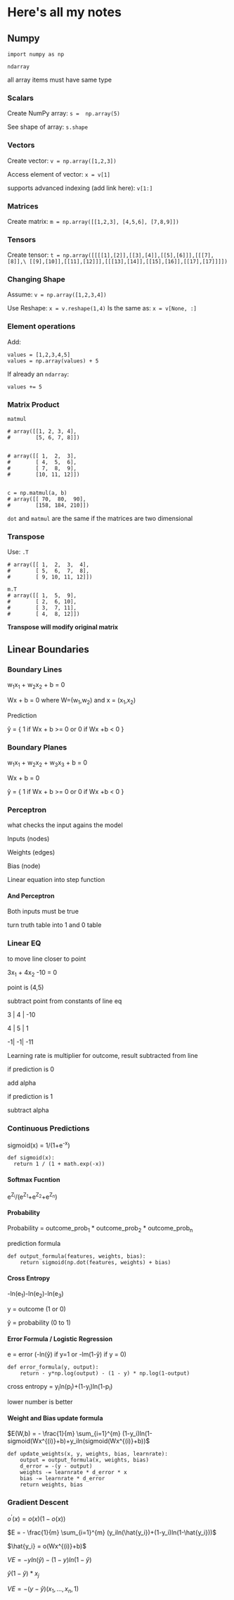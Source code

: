# Here's all my notes

## Numpy

`import numpy as np`

`ndarray`

all array items must have same type

### Scalars

Create NumPy array:
`s =  np.array(5)`

See shape of array:
`s.shape`

### Vectors

Create vector: 
`v = np.array([1,2,3])`

Access element of vector: 
`x = v[1]`

supports advanced indexing (add link here):
`v[1:]`

### Matrices

Create matrix:
`m = np.array([[1,2,3], [4,5,6], [7,8,9]])`

### Tensors

Create tensor: 
`t = np.array([[[[1],[2]],[[3],[4]],[[5],[6]]],[[[7],[8]],\
    [[9],[10]],[[11],[12]]],[[[13],[14]],[[15],[16]],[[17],[17]]]])`

### Changing Shape

Assume:
`v = np.array([1,2,3,4])`

Use Reshape: 
`x = v.reshape(1,4)`
Is the same as: 
`x = v[None, :]`

### Element operations

Add:
```
values = [1,2,3,4,5]
values = np.array(values) + 5
```
If already an `ndarray`: 
```
values += 5
```

### Matrix Product

`matmul`

```
# array([[1, 2, 3, 4],
#        [5, 6, 7, 8]])


# array([[ 1,  2,  3],
#        [ 4,  5,  6],
#        [ 7,  8,  9],
#        [10, 11, 12]])


c = np.matmul(a, b)
# array([[ 70,  80,  90],
#        [158, 184, 210]])
```

`dot` and `matmul` are the same if the matrices are two dimensional

### Transpose

Use: `.T`

```
# array([[ 1,  2,  3,  4],
#        [ 5,  6,  7,  8],
#        [ 9, 10, 11, 12]])

m.T
# array([[ 1,  5,  9],
#        [ 2,  6, 10],
#        [ 3,  7, 11],
#        [ 4,  8, 12]])
```

**Transpose will modify original matrix**

## Linear Boundaries

### Boundary Lines

w<sub>1</sub>x<sub>1</sub> + w<sub>2</sub>x<sub>2</sub> + b = 0

Wx + b = 0 where W=(w<sub>1</sub>,w<sub>2</sub>) and x = (x<sub>1</sub>,x<sub>2</sub>)

Prediction

ŷ = { 1 if Wx + b >= 0 or 0 if Wx +b < 0 }

### Boundary Planes

w<sub>1</sub>x<sub>1</sub> + w<sub>2</sub>x<sub>2</sub> + w<sub>3</sub>x<sub>3</sub> + b = 0

Wx + b = 0

ŷ = { 1 if Wx + b >= 0 or 0 if Wx +b < 0 }

### Perceptron

what checks the input agains the model

Inputs (nodes)

Weights (edges)

Bias (node)

Linear equation into step function

#### And Perceptron

Both inputs must be true

turn truth table into 1 and 0 table

### Linear EQ

to move line closer to point

3x<sub>1</sub> + 4x<sub>2</sub> -10 = 0

point is (4,5)

subtract point from constants of line eq

3 | 4 | -10

4 | 5 | 1

-1| -1| -11

Learning rate is multiplier for outcome, result subtracted from line

if prediction is 0

add alpha

if prediction is 1 

subtract alpha

### Continuous Predictions

sigmoid(x) = 1/(1+e<sup>-x</sup>)
```
def sigmoid(x):
  return 1 / (1 + math.exp(-x))
```

#### Softmax Fucntion

e<sup>Z<sub>i</sub></sup>/(e<sup>Z<sub>1</sub></sup>+e<sup>Z<sub>2</sub></sup>+e<sup>Z<sub>n</sub></sup>)

#### Probability

Probability = outcome_prob<sub>1</sub> * outcome_prob<sub>2</sub> * outcome_prob<sub>n</sub>

prediction formula
```
def output_formula(features, weights, bias):
    return sigmoid(np.dot(features, weights) + bias)
```

#### Cross Entropy

-ln(e<sub>1</sub>)-ln(e<sub>2</sub>)-ln(e<sub>3</sub>)

y = outcome (1 or 0)

ŷ = probability (0 to 1)

#### Error Formula / Logistic Regression

e = error (-ln(ŷ) if y=1 or -lm(1-ŷ) if y = 0)

```
def error_formula(y, output):
    return - y*np.log(output) - (1 - y) * np.log(1-output)
```

cross entropy = y<sub>i</sub>ln(p<sub>i</sub>)+(1-y<sub>i</sub>)ln(1-p<sub>i</sub>)

lower number is better

#### Weight and Bias update formula

$E(W,b) = - \frac{1}{m} \sum_{i=1}^{m} (1-y_i)ln(1-sigmoid(Wx^{(i)}+b)+y_iln(sigmoid(Wx^{(i)}+b))$

```
def update_weights(x, y, weights, bias, learnrate):
    output = output_formula(x, weights, bias)
    d_error = -(y - output)
    weights -= learnrate * d_error * x
    bias -= learnrate * d_error
    return weights, bias
```

### Gradient Descent

$o^{\prime}(x) = o(x)(1-o(x))$

$E =  - \frac{1}{m} \sum_{i=1}^{m} (y_iln(\hat{y_i})+(1-y_i)ln(1-\hat{y_i}))$

$\hat{y_i} = o(Wx^{(i)}+b)$

$VE = -yln(\hat{y})-(1-y)ln(1-\hat{y})$

$\hat{y}(1-\hat{y})*x_j$

$VE = -(y-\hat{y})(x_1,\dots,x_n,1)$